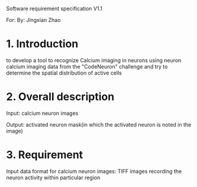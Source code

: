 Software requirement specification   V1.1

For:
By: Jingxian Zhao

# 1.	Introduction 
to develop a tool to recognize Calcium imaging in neurons using neuron calcium imaging 
data from the "CodeNeuron" challenge and try to determine the spatial distribution of 
active cells

# 2.	Overall description
Input: calcium neuron images

Output: activated neuron mask(in which the activated neuron is noted in the image)

# 3.	Requirement
Input data format for calcium neuron images: TIFF images recording the neuron activity within particular region

